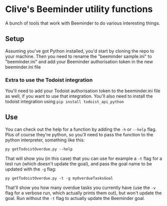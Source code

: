 # Clive's Beeminder utility functions
A bunch of tools that work with Beeminder to do various interesting things.

## Setup
Assuming you've got Python installed, you'd start by cloning the repo to your machine.  Then you need to rename the "beeminder sample.ini" to "beeminder.ini" and add your Beeminder 
 authorisation token in the new beeminder.ini file

### Extra to use the Todoist integration
You'll need to add your Todoist authorisation token to the beeminder.ini file as well, if you want to use that integration.
You'll also need to install the todoist integration using `pip install todoist_api_python`

## Use
You can check out the help for a function by adding the `-h` or `--help` flag.  Plus of course they're python, so you'll need to pass the function to the python interpreter, something like this:
```
py getTodoistOverdue.py --help
```
That will show you (in this case) that you can use for example a `-t` flag for a test run (which doesn't update the goal), and pass the goal name to be updated with the `-g` flag:
```
py getTodoistOverdue.py -t -g myOverdueTasksGoal
```
That'll show you how many overdue tasks you currently have (use the `-v` flag for a verbose run, which actually prints them out), but won't update the goal.  Run without the `-t` flag to actually update the Beeminder goal.
